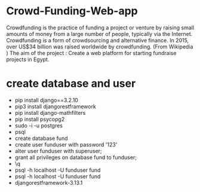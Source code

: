 # Crowd-Funding-Web-app
Crowdfunding is the practice of funding a project or venture by raising small amounts of money from a large number of people, typically via the Internet. Crowdfunding is a form of crowdsourcing and alternative finance. In 2015, over US$34 billion was raised worldwide by crowdfunding. (From Wikipedia​ ) The aim of the project​ : Create a web platform for starting fundraise projects in Egypt.

# create database and user 
- pip install django==3.2.10
- pip3 install djangorestframework
- pip install django-mathfilters
- pip install psycopg2
- sudo -i -u postgres
- psql
- create database fund
- create user funduser with password '123'
- alter user funduser with superuser;
- grant all privileges on database fund to funduser;
- \q
- psql -h localhost -U funduser fund
- psql -h localhost -U funduser fund
- djangorestframework-3.13.1


